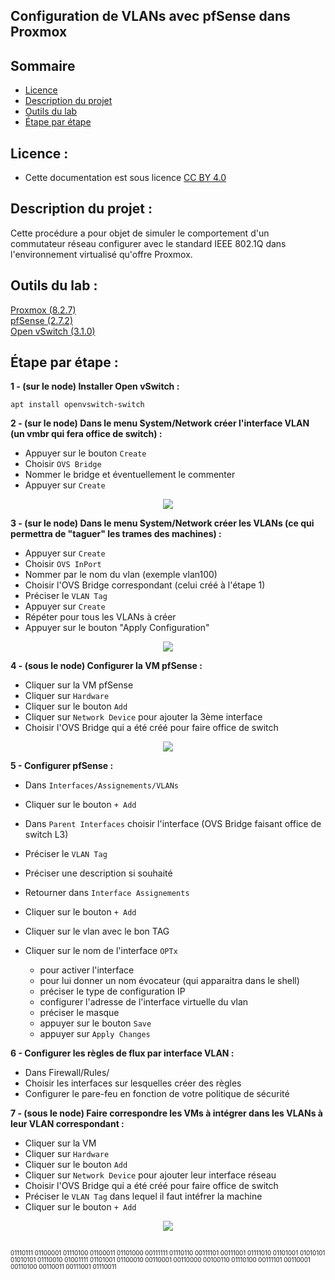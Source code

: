 ## Configuration de VLANs avec pfSense dans Proxmox

## Sommaire
- [Licence](https://github.com/rikiya-gabimaru/configuration-de-VLANs-avec-pfSense-dans-Proxmox/blob/main/README.md#licence-)
- [Description du projet](https://github.com/rikiya-gabimaru/configuration-de-VLANs-avec-pfSense-dans-Proxmox/blob/main/README.md#description-du-projet-)
- [Outils du lab](https://github.com/rikiya-gabimaru/configuration-de-VLANs-avec-pfSense-dans-Proxmox/blob/main/README.md#outils-du-lab-)
- [Étape par étape](https://github.com/rikiya-gabimaru/configuration-de-VLANs-avec-pfSense-dans-Proxmox/blob/main/README.md#%C3%A9tape-par-%C3%A9tape-)

## Licence :
- Cette documentation est sous licence [CC BY 4.0](https://creativecommons.org/licenses/by/4.0/deed.fr)

## Description du projet :
Cette procédure a pour objet de simuler le comportement d'un commutateur réseau configurer avec le standard IEEE 802.1Q dans l'environnement virtualisé qu'offre Proxmox.

## Outils du lab :

[Proxmox (8.2.7)](https://www.proxmox.com/)  
[pfSense (2.7.2)](https://www.pfsense.org/)  
[Open vSwitch (3.1.0)](https://www.openvswitch.org/)  

## Étape par étape : 

**1 - (sur le node) Installer Open vSwitch :**

`apt install openvswitch-switch`

**2 - (sur le node) Dans le menu System/Network créer l'interface VLAN (un vmbr qui fera office de switch) :**

- Appuyer sur le bouton `Create`
- Choisir `OVS Bridge`
- Nommer le bridge et éventuellement le commenter
- Appuyer sur `Create`

<p align="center">
  <img src="https://github.com/user-attachments/assets/91de2ad1-d1f8-4c7f-8603-4f5bf0efce7b">
</p>


**3 - (sur le node) Dans le menu System/Network créer les VLANs (ce qui permettra de "taguer" les trames des machines) :**

- Appuyer sur `Create`
- Choisir `OVS InPort`
- Nommer par le nom du vlan (exemple vlan100)
- Choisir l'OVS Bridge correspondant (celui créé à l'étape 1)
- Préciser le `VLAN Tag`
- Appuyer sur `Create`
- Répéter pour tous les VLANs à créer
- Appuyer sur le bouton "Apply Configuration"

<p align="center">
  <img src="https://github.com/user-attachments/assets/95ceb8ca-26cf-4f5c-86c8-312eb46d5219">
</p>

**4 - (sous le node) Configurer la VM pfSense :**

- Cliquer sur la VM pfSense
- Cliquer sur `Hardware`
- Cliquer sur le bouton `Add`
- Cliquer sur `Network Device` pour ajouter la 3ème interface
- Choisir l'OVS Bridge qui a été créé pour faire office de switch

<p align="center">
  <img src="https://github.com/user-attachments/assets/08c7d2d5-9e8c-4767-9724-1d9f4f032b8d">
</p>

**5 - Configurer pfSense :**

- Dans `Interfaces/Assignements/VLANs`
- Cliquer sur le bouton `+ Add`
- Dans `Parent Interfaces` choisir l'interface (OVS Bridge faisant office de switch L3)
- Préciser le `VLAN Tag`
- Préciser une description si souhaité

- Retourner dans `Interface Assignements`
- Cliquer sur le bouton `+ Add`
- Cliquer sur le vlan avec le bon TAG
- Cliquer sur le nom de l'interface `OPTx`
	- pour activer l'interface
	- pour lui donner un nom évocateur (qui apparaitra dans le shell)
	- préciser le type de configuration IP
	- configurer l'adresse de l'interface virtuelle du vlan
	- préciser le masque
	- appuyer sur le bouton `Save`
	- appuyer sur `Apply Changes`

**6 - Configurer les règles de flux par interface VLAN :**

- Dans Firewall/Rules/
- Choisir les interfaces sur lesquelles créer des règles
- Configurer le pare-feu en fonction de votre politique de sécurité

**7 - (sous le node) Faire correspondre les VMs à intégrer dans les VLANs à leur VLAN correspondant :**

- Cliquer sur la VM
- Cliquer sur `Hardware`
- Cliquer sur le bouton `Add`
- Cliquer sur `Network Device` pour ajouter leur interface réseau
- Choisir l'OVS Bridge qui a été créé pour faire office de switch
- Préciser le `VLAN Tag` dans lequel il faut intéfrer la machine
- Cliquer sur le bouton `+ Add`

<p align="center">
  <img src="https://github.com/user-attachments/assets/a9b46d82-1943-4e21-a682-76765ef086e6">
</p>

##
<sub><sup>
01110111 01100001 01110100 01100011 01101000 00111111 01110110 00111101 00111001 01111010 01101001 01010101 01010101 01110010 01001111 01101001 01100010 00110001 00110000 00100110 01110100 00111101 00110001 00110100 00110011 00111001 01110011
</sup></sub>
